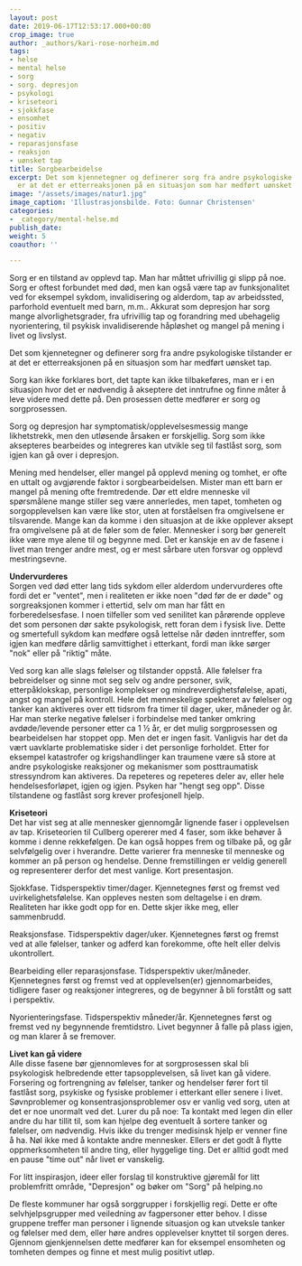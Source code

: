 ```yaml
---
layout: post
date: 2019-06-17T12:53:17.000+00:00
crop_image: true
author: _authors/kari-rose-norheim.md
tags:
- helse
- mental helse
- sorg
- sorg. depresjon
- psykologi
- kriseteori
- sjokkfase
- ensomhet
- positiv
- negativ
- reparasjonsfase
- reaksjon
- uønsket tap
title: Sorgbearbeidelse
excerpt: Det som kjennetegner og definerer sorg fra andre psykologiske tilstander
  er at det er etterreaksjonen på en situasjon som har medført uønsket tap.
image: "/assets/images/natur1.jpg"
image_caption: 'Illustrasjonsbilde. Foto: Gunnar Christensen'
categories:
- _category/mental-helse.md
publish_date: 
weight: 5
coauthor: ''

---
```

Sorg er en tilstand av opplevd tap. Man har måttet ufrivillig gi slipp på noe. Sorg er oftest forbundet med død, men kan også være tap av funksjonalitet ved for eksempel sykdom, invalidisering og alderdom, tap av arbeidssted, parforhold eventuelt med barn, m.m.. Akkurat som depresjon har sorg mange alvorlighetsgrader, fra ufrivillig tap og forandring med ubehagelig nyorientering, til psykisk invalidiserende håpløshet og mangel på mening i livet og livslyst.

Det som kjennetegner og definerer sorg fra andre psykologiske tilstander er at det er etterreaksjonen på en situasjon som har medført uønsket tap.

Sorg kan ikke forklares bort, det tapte kan ikke tilbakeføres, man er i en situasjon hvor det er nødvendig å akseptere det inntrufne og finne måter å leve videre med dette på. Den prosessen dette medfører er sorg og sorgprosessen.

Sorg og depresjon har symptomatisk/opplevelsesmessig mange likhetstrekk, men den utløsende årsaken er forskjellig. Sorg som ikke aksepteres bearbeides og integreres kan utvikle seg til fastlåst sorg, som igjen kan gå over i depresjon.

Mening med hendelser, eller mangel på opplevd mening og tomhet, er ofte en uttalt og avgjørende faktor i sorgbearbeidelsen. Mister man ett barn er mangel på mening ofte fremtredende. Dør ett eldre menneske vil spørsmålene mange stiller seg være annerledes, men tapet, tomheten og sorgopplevelsen kan være like stor, uten at forståelsen fra omgivelsene er tilsvarende. Mange kan da komme i den situasjon at de ikke opplever aksept fra omgivelsene på at de føler som de føler. Mennesker i sorg bør generelt ikke være mye alene til og begynne med. Det er kanskje en av de fasene i livet man trenger andre mest, og er mest sårbare uten forsvar og opplevd mestringsevne.

**Undervurderes**  
Sorgen ved død etter lang tids sykdom eller alderdom undervurderes ofte fordi det er "ventet", men i realiteten er ikke noen "død før de er døde" og sorgreaksjonen kommer i ettertid, selv om man har fått en forberedelsesfase. I noen tilfeller som ved senilitet kan pårørende oppleve det som personen dør sakte psykologisk, rett foran dem i fysisk live. Dette og smertefull sykdom kan medføre også lettelse når døden inntreffer, som igjen kan medføre dårlig samvittighet i etterkant, fordi man ikke sørger "nok" eller på "riktig" måte.

Ved sorg kan alle slags følelser og tilstander oppstå. Alle følelser fra bebreidelser og sinne mot seg selv og andre personer, svik, etterpåklokskap, personlige komplekser og mindreverdighetsfølelse, apati, angst og mangel på kontroll. Hele det menneskelige spekteret av følelser og tanker kan aktiveres over ett tidsrom fra timer til dager, uker, måneder og år. Har man sterke negative følelser i forbindelse med tanker omkring avdøde/levende personer etter ca 1 ½ år, er det mulig sorgprosessen og bearbeidelsen har stoppet opp. Men det er ingen fasit. Vanligvis har det da vært uavklarte problematiske sider i det personlige forholdet. Etter for eksempel katastrofer og krigshandlinger kan traumene være så store at andre psykologiske reaksjoner og mekanismer som posttraumatisk stressyndrom kan aktiveres. Da repeteres og repeteres deler av, eller hele hendelsesforløpet, igjen og igjen. Psyken har "hengt seg opp". Disse tilstandene og fastlåst sorg krever profesjonell hjelp.

**Kriseteori**  
Det har vist seg at alle mennesker gjennomgår lignende faser i opplevelsen av tap. Kriseteorien til Cullberg opererer med 4 faser, som ikke behøver å komme i denne rekkefølgen. De kan også hoppes frem og tilbake på, og går selvfølgelig over i hverandre. Dette varierer fra menneske til menneske og kommer an på person og hendelse. Denne fremstillingen er veldig generell og representerer derfor det mest vanlige. Kort presentasjon.

Sjokkfase. Tidsperspektiv timer/dager. Kjennetegnes først og fremst ved uvirkelighetsfølelse. Kan oppleves nesten som deltagelse i en drøm. Realiteten har ikke godt opp for en. Dette skjer ikke meg, eller sammenbrudd.

Reaksjonsfase. Tidsperspektiv dager/uker. Kjennetegnes først og fremst ved at alle følelser, tanker og adferd kan forekomme, ofte helt eller delvis ukontrollert.

Bearbeiding eller reparasjonsfase. Tidsperspektiv uker/måneder. Kjennetegnes først og fremst ved at opplevelsen(er) gjennomarbeides, tidligere faser og reaksjoner integreres, og de begynner å bli forstått og satt i perspektiv.

Nyorienteringsfase. Tidsperspektiv måneder/år. Kjennetegnes først og fremst ved ny begynnende fremtidstro. Livet begynner å falle på plass igjen, og man klarer å se fremover.

**Livet kan gå videre**  
Alle disse fasene bør gjennomleves for at sorgprosessen skal bli psykologisk helbredende etter tapsopplevelsen, så livet kan gå videre. Forsering og fortrengning av følelser, tanker og hendelser fører fort til fastlåst sorg, psykiske og fysiske problemer i etterkant eller senere i livet. Søvnproblemer og konsentrasjonsproblemer osv er vanlig ved sorg, uten at det er noe unormalt ved det. Lurer du på noe: Ta kontakt med legen din eller andre du har tillit til, som kan hjelpe deg eventuelt å sortere tanker og følelser, om nødvendig. Hvis ikke du trenger medisinsk hjelp er venner fine å ha. Nøl ikke med å kontakte andre mennesker. Ellers er det godt å flytte oppmerksomheten til andre ting, eller hyggelige ting. Det er alltid godt med en pause "time out" når livet er vanskelig.

For litt inspirasjon, ideer eller forslag til konstruktive gjøremål for litt problemfritt område, "Depresjon" og bøker om "Sorg" på helping.no

De fleste kommuner har også sorggrupper i forskjellig regi. Dette er ofte selvhjelpsgrupper med veiledning av fagpersoner etter behov. I disse gruppene treffer man personer i lignende situasjon og kan utveksle tanker og følelser med dem, eller høre andres opplevelser knyttet til sorgen deres. Gjennom gjenkjennelsen dette medfører kan for eksempel ensomheten og tomheten dempes og finne et mest mulig positivt utløp.